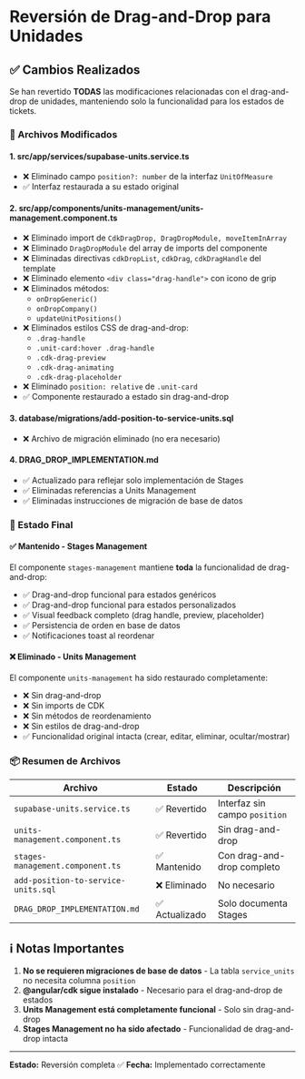 # Reversión de Drag-and-Drop para Unidades

## ✅ Cambios Realizados

Se han revertido **TODAS** las modificaciones relacionadas con el drag-and-drop de unidades, manteniendo solo la funcionalidad para los estados de tickets.

### 🔄 Archivos Modificados

#### 1. **src/app/services/supabase-units.service.ts**
- ❌ Eliminado campo `position?: number` de la interfaz `UnitOfMeasure`
- ✅ Interfaz restaurada a su estado original

#### 2. **src/app/components/units-management/units-management.component.ts**
- ❌ Eliminado import de `CdkDragDrop, DragDropModule, moveItemInArray`
- ❌ Eliminado `DragDropModule` del array de imports del componente
- ❌ Eliminadas directivas `cdkDropList`, `cdkDrag`, `cdkDragHandle` del template
- ❌ Eliminado elemento `<div class="drag-handle">` con icono de grip
- ❌ Eliminados métodos:
  - `onDropGeneric()`
  - `onDropCompany()`
  - `updateUnitPositions()`
- ❌ Eliminados estilos CSS de drag-and-drop:
  - `.drag-handle`
  - `.unit-card:hover .drag-handle`
  - `.cdk-drag-preview`
  - `.cdk-drag-animating`
  - `.cdk-drag-placeholder`
- ❌ Eliminado `position: relative` de `.unit-card`
- ✅ Componente restaurado a estado sin drag-and-drop

#### 3. **database/migrations/add-position-to-service-units.sql**
- ❌ Archivo de migración eliminado (no era necesario)

#### 4. **DRAG_DROP_IMPLEMENTATION.md**
- ✅ Actualizado para reflejar solo implementación de Stages
- ✅ Eliminadas referencias a Units Management
- ✅ Eliminadas instrucciones de migración de base de datos

### 🎯 Estado Final

#### ✅ Mantenido - Stages Management
El componente `stages-management` mantiene **toda** la funcionalidad de drag-and-drop:
- ✅ Drag-and-drop funcional para estados genéricos
- ✅ Drag-and-drop funcional para estados personalizados
- ✅ Visual feedback completo (drag handle, preview, placeholder)
- ✅ Persistencia de orden en base de datos
- ✅ Notificaciones toast al reordenar

#### ❌ Eliminado - Units Management
El componente `units-management` ha sido restaurado completamente:
- ❌ Sin drag-and-drop
- ❌ Sin imports de CDK
- ❌ Sin métodos de reordenamiento
- ❌ Sin estilos de drag-and-drop
- ✅ Funcionalidad original intacta (crear, editar, eliminar, ocultar/mostrar)

### 📦 Resumen de Archivos

| Archivo | Estado | Descripción |
|---------|--------|-------------|
| `supabase-units.service.ts` | ✅ Revertido | Interfaz sin campo `position` |
| `units-management.component.ts` | ✅ Revertido | Sin drag-and-drop |
| `stages-management.component.ts` | ✅ Mantenido | Con drag-and-drop completo |
| `add-position-to-service-units.sql` | ❌ Eliminado | No necesario |
| `DRAG_DROP_IMPLEMENTATION.md` | ✅ Actualizado | Solo documenta Stages |

## ℹ️ Notas Importantes

1. **No se requieren migraciones de base de datos** - La tabla `service_units` no necesita columna `position`
2. **@angular/cdk sigue instalado** - Necesario para el drag-and-drop de estados
3. **Units Management está completamente funcional** - Solo sin drag-and-drop
4. **Stages Management no ha sido afectado** - Funcionalidad de drag-and-drop intacta

---

**Estado:** Reversión completa ✅
**Fecha:** Implementado correctamente
